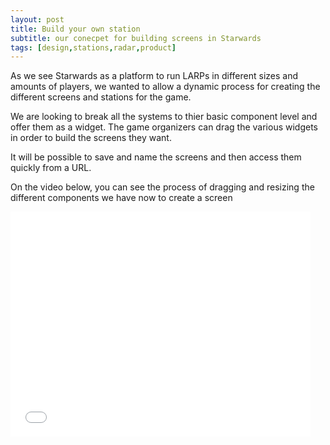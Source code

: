 ```yaml
---
layout: post
title: Build your own station 
subtitle: our conecpet for building screens in Starwards
tags: [design,stations,radar,product]
---
```


As we see Starwards as a platform to run LARPs in different sizes and amounts of players, we wanted to allow a dynamic process for creating the different screens and stations for the game. 

We are looking to break all the systems to thier basic component level and offer them as a widget. The game organizers can drag the various widgets in order to build the screens they want. 

It will be possible to save and name the screens and then access them quickly from a URL. 

On the video below, you can see the process of dragging and resizing the different components we have now to create a screen

<iframe width="480" height="360" src="/assets/img/modular-screen.webm" frameborder="0"> </iframe>
